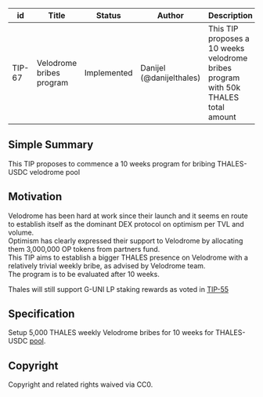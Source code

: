 | id | Title | Status | Author | Description | Discussions to | Created |
| ----------- | ----------- | ----------- | ----------- | ----------- | ----------- | ----------- |
| TIP-67 | Velodrome bribes program | Implemented | Danijel (@danijelthales) | This TIP proposes a 10 weeks velodrome bribes program with 50k THALES total amount | https://discord.gg/8bzFdpGTrp | 2022-07-10
 
## Simple Summary
 
This TIP proposes to commence a 10 weeks program for bribing THALES-USDC velodrome pool
 
 ## Motivation
 
Velodrome has been hard at work since their launch and it seems en route to establish itself as the dominant DEX protocol on optimism per TVL and volume.  
Optimism has clearly expressed their support to Velodrome by allocating them 3,000,000 OP tokens from partners fund.  
This TIP aims to establish a bigger THALES presence on Velodrome with a relatively trivial weekly bribe, as advised by Velodrome team.  
The program is to be evaluated after 10 weeks.    

Thales will still support G-UNI LP staking rewards as voted in [TIP-55](https://github.com/thales-markets/thales-improvement-proposals/blob/main/TIPs/TIP-55.md)

## Specification

Setup 5,000 THALES weekly Velodrome bribes for 10 weeks for THALES-USDC [pool](https://app.velodrome.finance/liquidity). 
 
## Copyright
 
Copyright and related rights waived via CC0.
 

